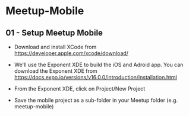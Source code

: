 # Meetup-Mobile

## 01 - Setup Meetup Mobile 

* Download and install XCode from https://developer.apple.com/xcode/download/
* We'll use the Exponent XDE to build the iOS and Adroid app.  You can download the Exponent XDE from https://docs.expo.io/versions/v16.0.0/introduction/installation.html

* From the Exponent XDE, click on Project/New Project
* Save the mobile project as a sub-folder in your Meetup folder (e.g. meetup-mobile)
